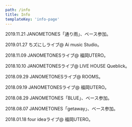 ```yaml
---
path: /info
title: Info
templateKey: 'info-page'
---
```

2019.11.21 JANOMETONES「通り雨」、ベース参加。

2019.01.27 ちズにしライブ@ Ai music Studio。

2018.11.09 JANOMETONESライブ@ 福岡UTERO。

2018.10.10 JANOMETONESライブ@ LIVE HOUSE Queblick。

2018.09.29 JANOMETONESライブ@ ROOMS。

2018.09.19 JANOMETONESライブ@ 福岡UTERO。

2018.08.29 JANOMETONES「BLUE」、ベース参加。

2018.08.07 JANOMETONES「getaway」、ベース参加。

2018.01.18 four ideaライブ@ 福岡UTERO。
